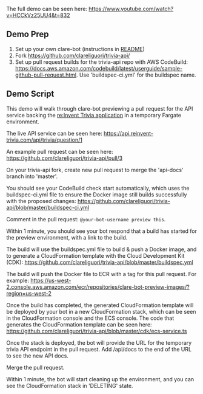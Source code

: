 The full demo can be seen here: https://www.youtube.com/watch?v=HCCkVz25UU4&t=832

## Demo Prep

1. Set up your own clare-bot (instructions in [README](README.md))
1. Fork https://github.com/clareliguori/trivia-api/
1. Set up pull request builds for the trivia-api repo with AWS CodeBuild: https://docs.aws.amazon.com/codebuild/latest/userguide/sample-github-pull-request.html.  Use 'buildspec-ci.yml' for the buildspec name.

## Demo Script

This demo will walk through clare-bot previewing a pull request for the API service backing the [re:Invent Trivia application](https://www.reinvent-trivia.com/) in a temporary Fargate environment.

The live API service can be seen here: https://api.reinvent-trivia.com/api/trivia/question/1

An example pull request can be seen here: https://github.com/clareliguori/trivia-api/pull/3

On your trivia-api fork, create new pull request to merge the 'api-docs' branch into 'master'.

You should see your CodeBuild check start automatically, which uses the buildspec-ci.yml file to ensure the Docker image still builds successfully with the proposed changes: https://github.com/clareliguori/trivia-api/blob/master/buildspec-ci.yml

Comment in the pull request: `@your-bot-username preview this`.

Within 1 minute, you should see your bot respond that a build has started for the preview environment, with a link to the build.

The build will use the buildspec.yml file to build & push a Docker image, and to generate a CloudFormation template with the Cloud Development Kit (CDK): https://github.com/clareliguori/trivia-api/blob/master/buildspec.yml

The build will push the Docker file to ECR with a tag for this pull request.  For example: https://us-west-2.console.aws.amazon.com/ecr/repositories/clare-bot-preview-images/?region=us-west-2

Once the build has completed, the generated CloudFormation template will be deployed by your bot in a new CloudFormation stack, which can be seen in the CloudFormation console and the ECS console.  The code that generates the CloudFormation template can be seen here: https://github.com/clareliguori/trivia-api/blob/master/cdk/ecs-service.ts

Once the stack is deployed, the bot will provide the URL for the temporary trivia API endpoint in the pull request.  Add /api/docs to the end of the URL to see the new API docs.

Merge the pull request.

Within 1 minute, the bot will start cleaning up the environment, and you can see the CloudFormation stack in 'DELETING' state.